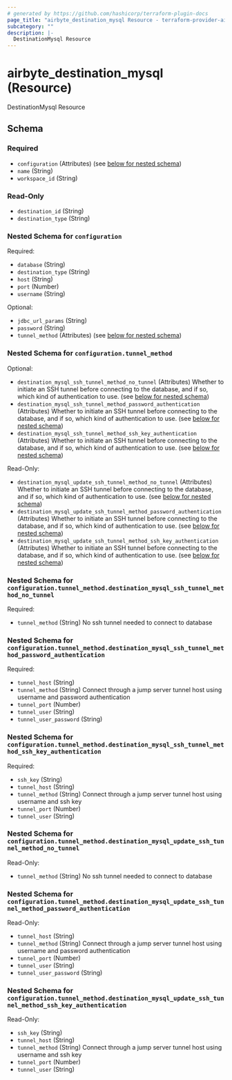 ```yaml
---
# generated by https://github.com/hashicorp/terraform-plugin-docs
page_title: "airbyte_destination_mysql Resource - terraform-provider-airbyte"
subcategory: ""
description: |-
  DestinationMysql Resource
---
```


# airbyte_destination_mysql (Resource)

DestinationMysql Resource



<!-- schema generated by tfplugindocs -->
## Schema

### Required

- `configuration` (Attributes) (see [below for nested schema](#nestedatt--configuration))
- `name` (String)
- `workspace_id` (String)

### Read-Only

- `destination_id` (String)
- `destination_type` (String)

<a id="nestedatt--configuration"></a>
### Nested Schema for `configuration`

Required:

- `database` (String)
- `destination_type` (String)
- `host` (String)
- `port` (Number)
- `username` (String)

Optional:

- `jdbc_url_params` (String)
- `password` (String)
- `tunnel_method` (Attributes) (see [below for nested schema](#nestedatt--configuration--tunnel_method))

<a id="nestedatt--configuration--tunnel_method"></a>
### Nested Schema for `configuration.tunnel_method`

Optional:

- `destination_mysql_ssh_tunnel_method_no_tunnel` (Attributes) Whether to initiate an SSH tunnel before connecting to the database, and if so, which kind of authentication to use. (see [below for nested schema](#nestedatt--configuration--tunnel_method--destination_mysql_ssh_tunnel_method_no_tunnel))
- `destination_mysql_ssh_tunnel_method_password_authentication` (Attributes) Whether to initiate an SSH tunnel before connecting to the database, and if so, which kind of authentication to use. (see [below for nested schema](#nestedatt--configuration--tunnel_method--destination_mysql_ssh_tunnel_method_password_authentication))
- `destination_mysql_ssh_tunnel_method_ssh_key_authentication` (Attributes) Whether to initiate an SSH tunnel before connecting to the database, and if so, which kind of authentication to use. (see [below for nested schema](#nestedatt--configuration--tunnel_method--destination_mysql_ssh_tunnel_method_ssh_key_authentication))

Read-Only:

- `destination_mysql_update_ssh_tunnel_method_no_tunnel` (Attributes) Whether to initiate an SSH tunnel before connecting to the database, and if so, which kind of authentication to use. (see [below for nested schema](#nestedatt--configuration--tunnel_method--destination_mysql_update_ssh_tunnel_method_no_tunnel))
- `destination_mysql_update_ssh_tunnel_method_password_authentication` (Attributes) Whether to initiate an SSH tunnel before connecting to the database, and if so, which kind of authentication to use. (see [below for nested schema](#nestedatt--configuration--tunnel_method--destination_mysql_update_ssh_tunnel_method_password_authentication))
- `destination_mysql_update_ssh_tunnel_method_ssh_key_authentication` (Attributes) Whether to initiate an SSH tunnel before connecting to the database, and if so, which kind of authentication to use. (see [below for nested schema](#nestedatt--configuration--tunnel_method--destination_mysql_update_ssh_tunnel_method_ssh_key_authentication))

<a id="nestedatt--configuration--tunnel_method--destination_mysql_ssh_tunnel_method_no_tunnel"></a>
### Nested Schema for `configuration.tunnel_method.destination_mysql_ssh_tunnel_method_no_tunnel`

Required:

- `tunnel_method` (String) No ssh tunnel needed to connect to database


<a id="nestedatt--configuration--tunnel_method--destination_mysql_ssh_tunnel_method_password_authentication"></a>
### Nested Schema for `configuration.tunnel_method.destination_mysql_ssh_tunnel_method_password_authentication`

Required:

- `tunnel_host` (String)
- `tunnel_method` (String) Connect through a jump server tunnel host using username and password authentication
- `tunnel_port` (Number)
- `tunnel_user` (String)
- `tunnel_user_password` (String)


<a id="nestedatt--configuration--tunnel_method--destination_mysql_ssh_tunnel_method_ssh_key_authentication"></a>
### Nested Schema for `configuration.tunnel_method.destination_mysql_ssh_tunnel_method_ssh_key_authentication`

Required:

- `ssh_key` (String)
- `tunnel_host` (String)
- `tunnel_method` (String) Connect through a jump server tunnel host using username and ssh key
- `tunnel_port` (Number)
- `tunnel_user` (String)


<a id="nestedatt--configuration--tunnel_method--destination_mysql_update_ssh_tunnel_method_no_tunnel"></a>
### Nested Schema for `configuration.tunnel_method.destination_mysql_update_ssh_tunnel_method_no_tunnel`

Read-Only:

- `tunnel_method` (String) No ssh tunnel needed to connect to database


<a id="nestedatt--configuration--tunnel_method--destination_mysql_update_ssh_tunnel_method_password_authentication"></a>
### Nested Schema for `configuration.tunnel_method.destination_mysql_update_ssh_tunnel_method_password_authentication`

Read-Only:

- `tunnel_host` (String)
- `tunnel_method` (String) Connect through a jump server tunnel host using username and password authentication
- `tunnel_port` (Number)
- `tunnel_user` (String)
- `tunnel_user_password` (String)


<a id="nestedatt--configuration--tunnel_method--destination_mysql_update_ssh_tunnel_method_ssh_key_authentication"></a>
### Nested Schema for `configuration.tunnel_method.destination_mysql_update_ssh_tunnel_method_ssh_key_authentication`

Read-Only:

- `ssh_key` (String)
- `tunnel_host` (String)
- `tunnel_method` (String) Connect through a jump server tunnel host using username and ssh key
- `tunnel_port` (Number)
- `tunnel_user` (String)


